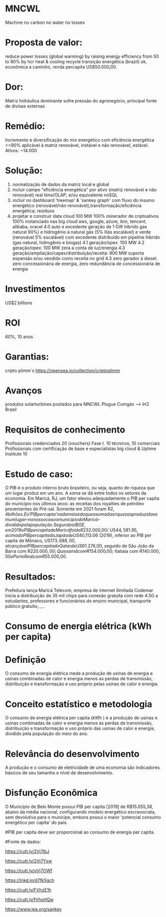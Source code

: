 # MNCWL

Machine no carbon no water no losses

# Proposta de valor: 
reduce power losses (global warming) by raising energy efficiency from 50 to 90% by hcr heat &amp; cooling recycle
transição energética (brazil) ok, econômica a caminho, renda percapita US$50.000,00.

# Dor: 
Matriz hidráulica dominante sofre pressão do agronegócio, principal fonte de divisas externas

# Remédio:
Incremento e diversificação do mix energético com eficiência energética >=90% aplicável à matriz renovável, instável e não renovável, estável.
Ativos: ~14.000

# Solução: 
1. normalização de dados da matriz local e global
2. incluir campo "eficiência energética" por ativo (matriz renovável e não renovável) real time/OLAP; e/ou equivalente noSQL
3. incluir no dashboard 'treemap' & 'sankey graph' com fluxo do insumo energético (renovável/não renovável),transformação/eficiência energética; resíduos
4. projetar e construir data cloud 100 MW 100% minerador de criptoativos 100% instanciado nas big cloud aws, google, azure, ibm, tencent, alibaba, oracel
4.0 auto e excedente geração de 1 GW hibrido gas natural 90%) e hidrogênio à natural gás (5% lilás escalável) e verde (renovável 5% escalável) com excedente distribuído em pipeline hibrido (gas natural, hidrogênio e biogas)
4.1 geração/opex: 100 MW
4.2 geração/opex: 100 MW zera a conta de luz/energia
4.3 geração/ampliação/capex/distribuição/receita: 800 MW suporta expansão e/ou vendido como receita no grid
4.3 zero gerador á diesel. zero concessionária de energia, zero redundância de concessionária de energia

# Investimentos
US$2 billions

# ROI
60%, 10 anos

# Garantias: 
cripto plimm´s https://opensea.io/collection/criptoplimm

# Avanços
produtos solarturbines postados para MNCWL
Plugue Comgás --> iH2 Brasil

# Requisitos de conhecimento

Profissionais credenciados 20 (vouchers) Fase I.
10 técnicos, 10 comerciais
Profissionais com certificação de base e especialistas big cloud & Uptime Institute 10

# Estudo de caso:
O PIB é o produto interno bruto brasileiro, ou seja, quanto de riqueza que um lugar produz em um ano. A soma se dá entre todos os setores da economia. Em Maricá, RJ, um fator elevou adequadamente o PIB per capita do município nos últimos anos: as receitas dos royalties de petróleo provenientes do Pré-sal. Somente em 2021 foram R$2,4 bilhões.
E o ‘PIB per capta’ nada mais é do que a soma das riquezas produzidas em um lugar – no nosso caso o município de Maricá – dividido pela população. Segundo o IBGE, em 2019 o PIB per capita de Maricá foi de R$232.000,00/ US$44,581.95, acima do PIB per capita do Japão de US$40,113.06 (2019), inferior ao PIB per capita de Mônaco, US$173,688,00, alcançável PIB per capita do Qatar de US$61.276,00, seguido de São João da Barra com R$220.000,00; Quissamã com R$154.000,00; Itatiaia com R$140.000,00 e Porto Real com R$55.000,00.

# Resultados:
Prefeitura lança Maricá Telecom, empresa de internet ilimitada
Codemar inicia a distribuição de 35 mil chips para conexão gratuita com rede 4.5G a estudantes, professores e funcionários do ensino municipal, transporte público gratuíto,..,..

# Consumo de energia elétrica (kWh per capita)
# Definição
O consumo de energia elétrica mede a produção de usinas de energia e usinas combinadas de calor e energia menos as perdas de transmissão, distribuição e transformação e uso próprio pelas usinas de calor e energia.

# Conceito estatístico e metodologia
O consumo de energia elétrica per capita (kWh ) é a produção de usinas e usinas combinadas de calor e energia menos as perdas de transmissão, distribuição e transformação e uso próprio das usinas de calor e energia, dividido pela população do meio do ano. 

# Relevância do desenvolvimento
A produção e o consumo de eletricidade de uma economia são indicadores básicos de seu tamanho e nível de desenvolvimento.

# Disfunção Econômica
O Município de Belo Monte possui PIB per capita [2019] de R$15.055,38, abaixo da média nacional, configurando modelo energético escravocrata, sem devolutiva para o munícipe, embora possui o maior 'potencial consumo energético per capita' do pais.

#PIB per capita deve ser proporcional ao consumo de energia per capita.

#Fonte de dados:

https://cutt.ly/2Vj7lbJ

https://cutt.ly/2Vj7Yxw

https://cutt.ly/qVj7OWf

https://lnkd.in/d7fk5gch

https://cutt.ly/FVhzE1h

https://cutt.ly/fVhxHQw

https://www.iea.org/sankey
